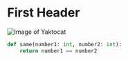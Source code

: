 # First Header

![Image of Yaktocat](https://octodex.github.com/images/yaktocat.png)

```python
def same(number1: int, number2: int):
    return number1 == number2
```
